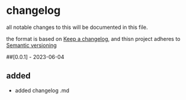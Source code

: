 # changelog
all notable changes to this will be documented in this file.

the format is based on [Keep a changelog](https://keepchanchangelog.com/en/1.0.0/),
and  thisn project adheres to [Semantic versioning](https://semver.org/spec/v2.0.0/)

##[0.0.1] - 2023-06-04
## added
- added changelog .md